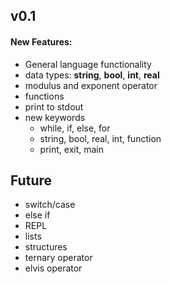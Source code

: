 

## v0.1

#### New Features:
* General language functionality
* data types: **string**, **bool**, **int**, **real**
* modulus and exponent operator
* functions
* print to stdout
* new keywords
  * while, if, else, for
  * string, bool, real, int, function
  * print, exit, main


## Future
* switch/case
* else if
* REPL
* lists
* structures
* ternary operator
* elvis operator

